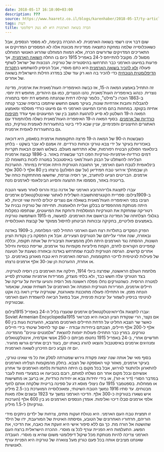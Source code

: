 ```yaml
---
date: 2018-05-17 16:10:00+03:00
description: ???
source: https://www.haaretz.co.il/blogs/karenhaber/2018-05-17/ty-article/0000017f-f8de-d2d5-a9ff-f8defba70000
tags: דעות
title: הכרה בשואה הארמנית היא לא נשק דיפלומטי
---
```


שום דבר אינו רשמי בשואה הארמנית. לא ההכרה בקיומה, לא מספר הנספים, אבל כשאוכלוסייה שלמה נמחקת כתוצאה ממדיניות מכוונת אלה לא המספרים המדויקים או התאריכים המדויקים שדורשים הכרה, אלא המוות המוחלט שהרוע האנושי המוחלט מסוגל לו. מקובל להתייחס ל-24 באפריל 1915 כיום בו החלה [השואה הארמנית](https://he.wikipedia.org/wiki/%D7%A8%D7%A6%D7%97_%D7%94%D7%A2%D7%9D_%D7%94%D7%90%D7%A8%D7%9E%D7%A0%D7%99), אך פרעות במיעוט הארמני כבר התרחשו בהיסטוריה של טורקיה. הנכונות של ישראל לשתף פעולה [ולא להכיר בשואה הארמנית](/news/politics/2018-05-16/ty-article/.premium/0000017f-ee3a-d4cd-af7f-ef7a8b390000) היא כתם מוסרי, אבל הניסיון להשתמש ב[תקרית הדיפלומטית הנוכחית](/news/politics/2018-05-15/ty-article/0000017f-ef14-da6f-a77f-ff1ee5730000) כדי להכיר בה הוא רק עוד שלב במדרג הזילות הישראלית בשואה של אחרים. 

זה התחיל באמצע המאה ה-15, אז כבשה האימפריה העות'מאנית את ארמניה, מדינה נוצרית. כנהוג באימפריה העות'מאנית, נהנו הנוצרים, כמו גם היהודים, מחופש דת יחסי. ב-1863 הוכרו כ"מילט", כלומר קהילה דתית שנהנתה מחופש דת יחסי בתמורה להגבלות וחובות אזרחיות שונות, בעיקר משום החשש שיתמכו ברוסיה שכבר קנתה אחיזה בקווקז. במחוזות בהם מרוכז המיעוט הארמני חי גם מיעוט כורדי מוסלמי ומאמצע המאה ה-19 השלטון לא סייע להרגעת המצב בין שני המיעוטים ואף עודד [תקיפות כורדיות של ארמנים](/blogs/sadna/2015-04-25/ty-article/0000017f-f8b0-d318-afff-fbf3afcd0000). בסוף המאה ה-19 האימפריה העות'מאנית כשלה מלהתמודד עם האתגרים החיצוניים והפנימיים, עניין שבא לידי ביטוי בהתעוררות לאומנית טורקית, כמו גם בהתעוררות לאומית ארמנית. 

כשבשנות ה-90 של המאה ה-19 פרצה התקוממות ארמנית בסאסון, היא דוכאה באכזריות בעיקר על ידי צבא טורקי וכוחות כורדיים. זה אמנם לא עבר בשקט - בלחץ בינלאומי הסולטן הבטיח רפורמות, שלא התרחשו מעולם. בשלוש השנים הבאות תקריות דמים כורדיות-ארמניות-טורקיות הפכו דבר שבשגרה באזור. ב-1896 קבוצה ארמנית הצליחה להשתלט על הבנק העות'מאני באיסטנבול במטרה לזכות בתשומת לב בינלאומית לטבח העם הארמני, אך התגובה הטורקית היתה אכזרית במיוחד. ההערכות הן שבמהלך אירועי טבח חמידיאן (על שם הסולטן) נרצחו בין 80 אלף ל-300 אלף ארמנים. הבריטים הציעו להתערב, אך רוסיה וצרפת, שחששו מהתחזקות כוחה של בריטניה באזור, מסמסו את ההצעה והסיוע הבינלאומי לארמנים נזנח. 

 עברו לתצוגת גלריההרובע הארמני של אדנה נבזז והרוס לאחר מעשי הטבח ב-1909צילום: ספריית הקונגרסהתשובה השלילית לאתגר שאינטלקטואלים ארמניים הציבו בפני האימפריה העות'מאנית בשאלה אם נוצרים יכולים להיות שווי זכויות, לא היתה מנותקת מההפסדים בבלקן ועליית הלאומנות. תחייתה של טורקיה נבנית על רטוריקה שמחזקת את הטורקיות המוסלמית ודוחקת את המיעוטים, שנתפסו כמקלות בגלגלי הצלחתה של המדינה ובראשם את הארמנים. למעשה, מ-1915 השתמשה טורקיה באמצעים פוליטיים, בחקיקה ובכוחות הביטחון לחיסול ממוקד של קבוצת האוכלוסייה. 

הפרק המקדים בתולדות רצח העם הארמני התחיל לפני המלחמה, ב-1909 באדנה ובאזורה, שנה אחרי עלייתם של הטורקים הצעירים. אבל אין הפסקה בין נקודות הציון השונות, ההסתה נגד הארמנים היתה חלק מהמציאות הציבורית של אותה תקופה, וכללה קמפיינים הקוראים לחרם, הקמת מיליציות מקומיות נגד ארמנים, שריפת כנסיות וחילול אתרים קדושים. הגרסה הטורקית לטבח שמתרחש באדנה ובאזורה נשענת על הטענה של פעילות לגיטימית לדיכוי התקוממות, הגרסה הארמנית היא טבח מאורגן בארמנים. כך או אחרת, ההערכות הן שכ-30 אלף ארמנים נרצחו. 

מלחמת העולם הראשונה, שפרצה ביולי 1914, חילקה את הארמנים בין רוסיה לטורקיה. בצד הטורקי עלה חשש כבד, ולא בלתי מוצדק, ממרידות ארמניות שמטרתן לסייע למטרה הרוסית. כשהטורקים נחלו מפלה ראשונה מול רוסיה והגיעו עדויות על עריקה של חיילים ארמנים, המרירות הטורקית הופנתה אל הארמנים על תשתית שנאה, שכאמור הונחה מזמן. אז התחילה פעולה מתוכננת ומאורגנת, שטורקיה עדיין רואה בה אקט לגיטימי בניסיון לשמור על יציבות פנימית, אבל בפועל הביאה להשמדת העם הארמני שבטורקיה. 

 עברו לתצוגת גלריהאינטלקטואלים ארמנים שנעצרו בליל ה-24 באפריל 1915צילום: Soviet Armenian Encyclopediaאם נקצר, הרי שנקודת הציון הבאה היא פברואר 1915 כאשר שר הצבא החליט על הדחת החיילים הארמנים מהצבא, ההערכות נעות בין 60 אלף ל-200 אלף חיילים, הצבתם ביחידות עבודה - שם קוד לחיסול שיטתי בידי חיילים טורקים. במרץ כבר התחילו פעולות יזומות להוצאת "אלמנטים עוינים" מהמדינה. חודשיים אחרי, ב-24 באפריל 1915 נחטפו מביתם כ-250 אנשי אקדמיה, אינטלקטואלים ומנהיגים ארמנים באיסטנבול והוצאו להורג באותו יום, בעוד רבים אחרים גורשו מהעיר. יום זה נקבע כיום הזיכרון לשואה הארמנית. 

בסוף מאי של אותה שנה יצאה פקודת גירוש שמטרתה לסלק את כל מי שאינו טורקי, בעיקר ארמנים, מאזור קווי האספקה של הצבא. בחלק מהמקומות הצליחו הארמנים להתארגן ולהתנגד לגירוש, אבל בכל מקום בו היתה התנגדות נלחמו הארמנים עד אחרון אנשיהם ובכל מקום אחר הם נשלחו למותם, רובם בטביעה או במצעדי מוות לעבר במדבר הסורי (דיר א-זור), או בידי יחידות צבא או יחידות כורדיות, או ברעב או מתשישות או ממחלות. בספטמבר 1915 עלו ניצולי מוסא דג על ספינה בריטית שלקחה אותם לחוף מבטחים. עד סתיו 1916 נמשך הטבח השיטתי, ומאוכלוסייה המוערכת בכ-2.5 מיליון איש נשארו בטורקיה כ-300 אלף. הדיכוי הארמני נמשך עד 1923 ובשנים אלה מאות אלפי ארמנים סבלו דיכוי ואלימות. אומדן הנספים הארמנים נע בין 600 אלף (הערכות טורקיות) ל-1.5 מיליון. 

זו תמצית טבח העם הארמני. היא נטולת זעקות מתים, צרחות של ילדים ניתקים מידי הוריהם, חרחוריו האחרונים של הטובע, גסיסתה האיטית של המורעבת, ידו של הילד שהושטה אל הורה מת. כך גם ללא סיפור אישי היא זועקת את כאבה, את הדיכוי, את הפשע. התעלמות היא הפניית עורף לכל צו מוסרי. ההכרה הישראלית ברצח העם הארמני צריכה להיות מנותקת מכל שיקול דיפלומטי משום שהיא צו מוסרי. העובדה שאנחנו מציבים אותה בכל פעם כגרזן מעל צווארה של טורקיה היא הפניית עורף לאנושיות.